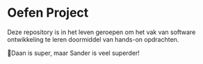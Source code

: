 # Oefen Project
Deze repository is in het leven geroepen om het vak van software ontwikkeling te leren doormiddel van hands-on opdrachten.


🚀Daan is super, maar Sander is veel superder!
